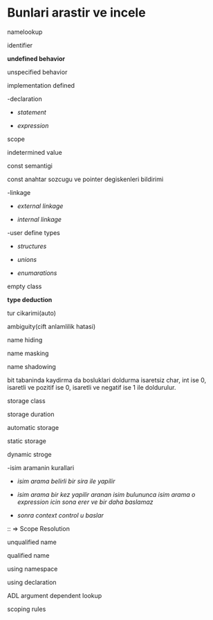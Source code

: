 # Bunlari arastir ve incele

namelookup

identifier

**undefined behavior**

unspecified behavior

implementation defined

-declaration

* *statement*

* *expression*

scope

indetermined value

const semantigi

const anahtar sozcugu ve pointer degiskenleri bildirimi

-linkage

* *external linkage*

* *internal linkage*

-user define types

* *structures*

* *unions*

* *enumarations*

empty class

**type deduction**

tur cikarimi(auto)

ambiguity(cift anlamlilik hatasi)

name hiding

name masking

name shadowing

bit tabaninda kaydirma da bosluklari doldurma isaretsiz char, int ise 0, isaretli ve pozitif ise 0, isaretli ve negatif ise 1 ile doldurulur.

storage class

storage duration

automatic storage

static storage

dynamic stroge

-isim aramanin kurallari

* *isim arama belirli bir sira ile yapilir*

* *isim arama bir kez yapilir aranan isim bulununca isim arama o expression icin sona erer ve bir daha baslamaz*

* *sonra context control u baslar*

:: => Scope Resolution

unqualified name

qualified name

using namespace

using declaration

ADL argument dependent lookup

scoping rules

